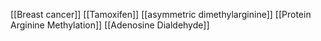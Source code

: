 [[Breast cancer]]
[[Tamoxifen]]
[[asymmetric dimethylarginine]]
[[Protein Arginine Methylation]]
[[Adenosine Dialdehyde]]
